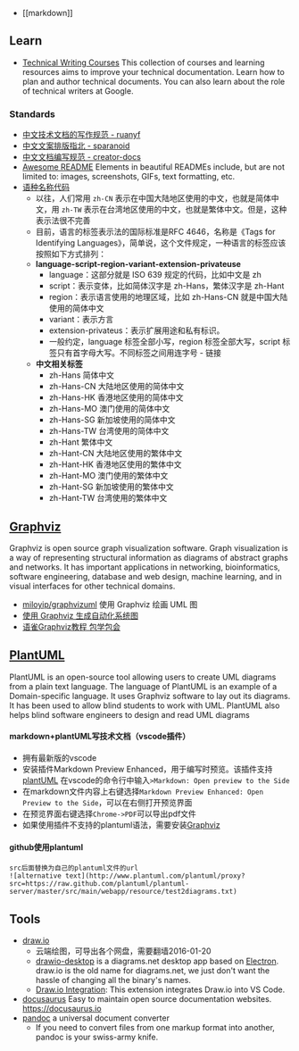 - [[markdown]]



## Learn
- [Technical Writing Courses](https://developers.google.com/tech-writing) This collection of courses and learning resources aims to improve your technical documentation. Learn how to plan and author technical documents. You can also learn about the role of technical writers at Google.

### Standards
- [中文技术文档的写作规范 - ruanyf](https://github.com/ruanyf/document-style-guide)
- [中文文案排版指北 - sparanoid](https://github.com/sparanoid/chinese-copywriting-guidelines)
- [中文文档编写规范 - creator-docs](https://github.com/cocos-creator/creator-docs/blob/v2.2/zh/CONTRIBUTING.md)
- [Awesome README](https://github.com/matiassingers/awesome-readme) Elements in beautiful READMEs include, but are not limited to: images, screenshots, GIFs, text formatting, etc.
- [语种名称代码](http://www.ruanyifeng.com/blog/2008/02/codes_for_language_names.html)
  - 以往，人们常用 `zh-CN` 表示在中国大陆地区使用的中文，也就是简体中文，用 `zh-TW` 表示在台湾地区使用的中文，也就是繁体中文。但是，这种表示法很不完善
  - 目前，语言的标签表示法的国际标准是RFC 4646，名称是《Tags for Identifying Languages》，简单说，这个文件规定，一种语言的标签应该按照如下方式排列：
  - **language-script-region-variant-extension-privateuse**
    - language：这部分就是 ISO 639 规定的代码，比如中文是 zh
    - script：表示变体，比如简体汉字是 zh-Hans，繁体汉字是 zh-Hant
    - region：表示语言使用的地理区域，比如 zh-Hans-CN 就是中国大陆使用的简体中文
    - variant：表示方言
    - extension-privateus：表示扩展用途和私有标识。
    - 一般约定，language 标签全部小写，region 标签全部大写，script 标签只有首字母大写。不同标签之间用连字号 - 链接
  - **中文相关标签**
    - zh-Hans 简体中文
    - zh-Hans-CN 大陆地区使用的简体中文
    - zh-Hans-HK 香港地区使用的简体中文
    - zh-Hans-MO 澳门使用的简体中文
    - zh-Hans-SG 新加坡使用的简体中文
    - zh-Hans-TW 台湾使用的简体中文
    - zh-Hant 繁体中文
    - zh-Hant-CN 大陆地区使用的繁体中文
    - zh-Hant-HK 香港地区使用的繁体中文
    - zh-Hant-MO 澳门使用的繁体中文
    - zh-Hant-SG 新加坡使用的繁体中文
    - zh-Hant-TW 台湾使用的繁体中文



## [Graphviz](http://www.graphviz.org/)
Graphviz is open source graph visualization software. Graph visualization is a way of representing structural information as diagrams of abstract graphs and networks. It has important applications in networking, bioinformatics,  software engineering, database and web design, machine learning, and in visual interfaces for other technical domains. 
- [miloyip/graphvizuml](https://github.com/miloyip/graphvizuml) 使用 Graphviz 绘画 UML 图
- [使用 Graphviz 生成自动化系统图](http://www.ibm.com/developerworks/cn/aix/library/au-aix-graphviz/)
- [语雀Graphviz教程 包学包会](https://www.yuque.com/wangdd/blog/llkmi5)



## [PlantUML](http://plantuml.com/)
PlantUML is an open-source tool allowing users to create UML diagrams from a plain text language. The language of PlantUML is an example of a Domain-specific language. It uses Graphviz software to lay out its diagrams. It has been used to allow blind students to work with UML. PlantUML also helps blind software engineers to design and read UML diagrams
#### markdown+plantUML写技术文档（vscode插件）
- 拥有最新版的vscode
- 安装插件Markdown Preview Enhanced，用于编写时预览。该插件支持[plantUML](http://plantuml.com/zh)
  在vscode的命令行中输入` >Markdown: Open preview to the Side `
- 在markdown文件内容上右键选择` Markdown Preview Enhanced: Open Preview to the Side `，可以在右侧打开预览界面
- 在预览界面右键选择` Chrome->PDF `可以导出pdf文件
- 如果使用插件不支持的plantuml语法，需要安装[Graphviz](http://www.graphviz.org/download)
#### github使用plantuml
```
src后面替换为自己的plantuml文件的url
![alternative text](http://www.plantuml.com/plantuml/proxy?src=https://raw.github.com/plantuml/plantuml-server/master/src/main/webapp/resource/test2diagrams.txt)
```



## Tools
- [draw.io](https://www.draw.io/)
  - 云端绘图，可导出各个网盘，需要翻墙2016-01-20
  - [drawio-desktop](https://github.com/jgraph/drawio-desktop) is a diagrams.net desktop app based on [Electron](https://electronjs.org/). draw.io is the old name for diagrams.net, we just don't want the hassle of changing all the binary's names.
  - [Draw.io Integration](https://marketplace.visualstudio.com/items?itemName=hediet.vscode-drawio): This extension integrates Draw.io into VS Code. 
- [docusaurus](https://github.com/facebook/docusaurus) Easy to maintain open source documentation websites. https://docusaurus.io
- [pandoc](https://pandoc.org/) a universal document converter
  - If you need to convert files from one markup format into another, pandoc is your swiss-army knife.

